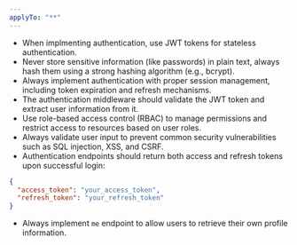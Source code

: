 ```yaml
---
applyTo: "**"
---
```


- When implmenting authentication, use JWT tokens for stateless authentication.
- Never store sensitive information (like passwords) in plain text, always hash them using a strong hashing algorithm (e.g., bcrypt).
- Always implement authentication with proper session management, including token expiration and refresh mechanisms.
- The authentication middleware should validate the JWT token and extract user information from it.
- Use role-based access control (RBAC) to manage permissions and restrict access to resources based on user roles.
- Always validate user input to prevent common security vulnerabilities such as SQL injection, XSS, and CSRF.
- Authentication endpoints should return both access and refresh tokens upon successful login:
```json
{
  "access_token": "your_access_token",
  "refresh_token": "your_refresh_token"
}
```
- Always implement `me` endpoint to allow users to retrieve their own profile information.
